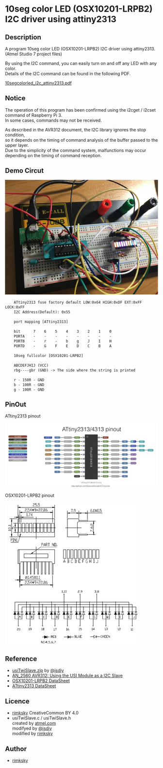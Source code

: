 10seg color LED (OSX10201-LRPB2) I2C driver using attiny2313
====

## Description
A program 10seg color LED (OSX10201-LRPB2) I2C driver using attiny2313.  
(Atmel Studio 7 project files)  

By using the I2C command, you can easily turn on and off any LED with any color.  
Details of the I2C command can be found in the following PDF.  

[10segcolorled_i2c_attiny2313.pdf](./docs/10segcolorled_i2c_attiny2313.pdf)  

## Notice

The operation of this program has been confirmed using the i2cget / i2cset command of Raspberry Pi 3.  
In some cases, commands may not be received.  

As described in the AVR312 document, the I2C library ignores the stop condition,   
so it depends on the timing of command analysis of the buffer passed to the upper layer.  
Due to the simplicity of the command system, malfunctions may occur depending on the timing of command reception. 


## Demo Circut

![sample](./docs/sample.jpg)

```
    ATtiny2313 fuse factory default LOW:0x64 HIGH:0xDF EXT:0xFF LOCK:0xFF
    I2C Address(Default): 0x55

    port mapping [ATtiny2313]

    bit      7    6    5    4    3    2    1    0
    PORTA    -    -    -    -    -    -    -    -
    PORTB    -    r    -    b    g    J    I    H
    PORTD    -    G    F    E    D    C    B    A

    10seg fullcolor [OSX10201-LRPB2]

    ABCDEFJHIJ (VCC)
    rbg----gbr (GND) -> The side where the string is printed

    r - 150R - GND
    b - 100R - GND
    g - 100R - GND
```


## PinOut

ATtiny2313 pinout  

![ATtiny2313 pinout](./docs/Pinout_x313.jpg)

OSX10201-LRPB2 pinout  

![OSX10201-LRPB2 pinout](./docs/Pinout_OSX10201-LRPB2.png)


## Reference

* [usiTwiSlave.zip](http://jsdiy.webcrow.jp/usitwis_clcd/) by [@jsdiy]
* [AN_2560 AVR312: Using the USI Module as a I2C Slave](https://www.microchip.com/wwwAppNotes/AppNotes.aspx?appnote=en591197)
* [OSX10201-LRPB2 DataSheet](./docs/OSX10201-LRPB2.pdf)
* [ATtiny2313 DataSheet](./docs/attiny2313.pdf)

## Licence

* [rimksky][] CreativeCommon BY 4.0
* usiTwiSlave.c / usiTwiSlave.h  
  created by [atmel.com]  
  modifyed by [@jsdiy]  
  modified by [rimksky]  

## Author

* [rimksky][]

[rimksky]: https://github.com/rimksky "rimksky"
[@jsdiy]: http://jsdiy.webcrow.jp/ "@jsdiy"
[atmel.com]: https://www.microchip.com/ "atmel.com"
